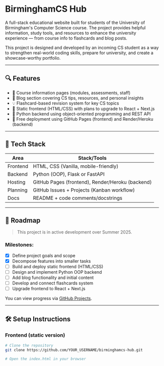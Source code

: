 # BirminghamCS Hub

A full-stack educational website built for students of the University of Birmingham's Computer Science course. The project provides helpful information, study tools, and resources to enhance the university experience — from course info to flashcards and blog posts.

This project is designed and developed by an incoming CS student as a way to strengthen real-world coding skills, prepare for university, and create a showcase-worthy portfolio.

---

## 🔍 Features

- 📘 Course information pages (modules, assessments, staff)
- 📝 Blog section covering CS tips, resources, and personal insights
- 💡 Flashcard-based revision system for key CS topics
- 🧱 Static frontend (HTML/CSS) with plans to upgrade to React + Next.js
- 🐍 Python backend using object-oriented programming and REST API
- 🚀 Free deployment using GitHub Pages (frontend) and Render/Heroku (backend)

---

## 📁 Tech Stack

| Area       | Stack/Tools         |
|------------|---------------------|
| Frontend   | HTML, CSS (Vanilla, mobile-friendly) |
| Backend    | Python (OOP), Flask or FastAPI |
| Hosting    | GitHub Pages (frontend), Render/Heroku (backend) |
| Planning   | GitHub Issues + Projects (Kanban workflow) |
| Docs       | README + code comments/docstrings |

---

## 🚧 Roadmap

> This project is in active development over Summer 2025.

### Milestones:
- [x] Define project goals and scope
- [x] Decompose features into smaller tasks
- [ ] Build and deploy static frontend (HTML/CSS)
- [ ] Design and implement Python OOP backend
- [ ] Add blog functionality and initial content
- [ ] Develop and connect flashcards system
- [ ] Upgrade frontend to React + Next.js

You can view progress via [GitHub Projects](./projects).

---

## 🛠️ Setup Instructions

### Frontend (static version)

```bash
# Clone the repository
git clone https://github.com/YOUR_USERNAME/birminghamcs-hub.git

# Open the index.html in your browser
